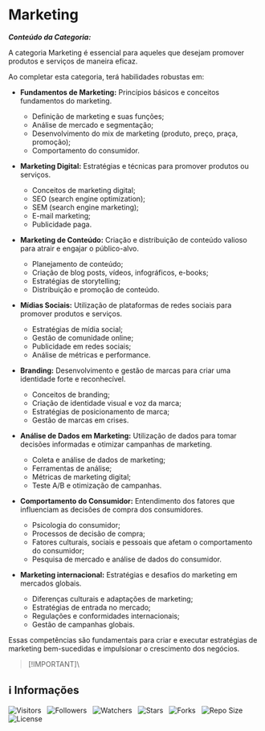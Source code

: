 <!-- Título -->
# Marketing

***Conteúdo da Categoria:***

A categoria Marketing é essencial para aqueles que desejam promover produtos e serviços de maneira eficaz.

Ao completar esta categoria, terá habilidades robustas em:

* **Fundamentos de Marketing:** Princípios básicos e conceitos fundamentos do marketing.
  * Definição de marketing e suas funções;
  * Análise de mercado e segmentação;
  * Desenvolvimento do mix de marketing (produto, preço, praça, promoção);
  * Comportamento do consumidor.

* **Marketing Digital:** Estratégias e técnicas para promover produtos ou serviços.
  * Conceitos de marketing digital;
  * SEO (search engine optimization);
  * SEM (search engine marketing);
  * E-mail marketing;
  * Publicidade paga.

* **Marketing de Conteúdo:** Criação e distribuição de conteúdo valioso para atrair e engajar o público-alvo.
  * Planejamento de conteúdo;
  * Criação de blog posts, vídeos, infográficos, e-books;
  * Estratégias de storytelling;
  * Distribuição e promoção de conteúdo.

* **Mídias Sociais:** Utilização de plataformas de redes sociais para promover produtos e serviços.
  * Estratégias de mídia social;
  * Gestão de comunidade online;
  * Publicidade em redes sociais;
  * Análise de métricas e performance.

* **Branding:** Desenvolvimento e gestão de marcas para criar uma identidade forte e reconhecível.
  * Conceitos de branding;
  * Criação de identidade visual e voz da marca;
  * Estratégias de posicionamento de marca;
  * Gestão de marcas em crises.

* **Análise de Dados em Marketing:** Utilização de dados para tomar decisões informadas e otimizar campanhas de marketing.
  * Coleta e análise de dados de marketing;
  * Ferramentas de análise;
  * Métricas de marketing digital;
  * Teste A/B e otimização de campanhas.

* **Comportamento do Consumidor:** Entendimento dos fatores que influenciam as decisões de compra dos consumidores.
  * Psicologia do consumidor;
  * Processos de decisão de compra;
  * Fatores culturais, sociais e pessoais que afetam o comportamento do consumidor;
  * Pesquisa de mercado e análise de dados do consumidor.

* **Marketing internacional:** Estratégias e desafios do marketing em mercados globais.
  * Diferenças culturais e adaptações de marketing;
  * Estratégias de entrada no mercado;
  * Regulações e conformidades internacionais;
  * Gestão de campanhas globais.

Essas competências são fundamentais para criar e executar estratégias de marketing bem-sucedidas e impulsionar o crescimento dos negócios.

> [!IMPORTANT]\

<!-- Informações -->
## &#8505; Informações

![Visitors](https://api.visitorbadge.io/api/visitors?path=Devsgeeknerd%2Fcat-mar&label=Visitantes&labelColor=%23700070&labelStyle=none&countColor=%23000fff&style=plastic&color=%23ffffff "Total de Visitantes")
&nbsp;
![Followers](https://img.shields.io/github/followers/Devsgeeknerd?style=p&label=Seguidores&labelColor=800080&color=000fff "Total de Seguidores")
&nbsp;
![Watchers](https://img.shields.io/github/watchers/Devsgeeknerd/cat-mar?style=p&label=Observadores&labelColor=800080&color=000fff "Total de Observadores")
&nbsp;
![Stars](https://img.shields.io/github/stars/Devsgeeknerd/cat-mar?style=p&label=Estrelas&labelColor=800080&color=000fff "Total de Estrelas")
&nbsp;
![Forks](https://img.shields.io/github/forks/Devsgeeknerd/cat-mar?style=p&label=Bifurcações&labelColor=800080&color=000fff "Total de Bifurcações")
&nbsp;
![Repo Size](https://img.shields.io/github/repo-size/Devsgeeknerd/cat-mar?style=p&label=Tamanho&labelColor=800080&color=000fff "Tamanho do Repositório")
&nbsp;
![License](https://img.shields.io/github/license/Devsgeeknerd/cat-mar?style=p&label=Licença&labelColor=800080&color=000fff "Licença do Repositório")
